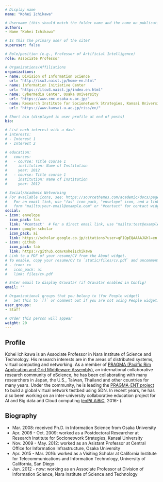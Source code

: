```yaml
---
# Display name
name: "Kohei Ichikawa"

# Username (this should match the folder name and the name on publications)
authors:
- Name "Kohei Ichikawa"

# Is this the primary user of the site?
superuser: false

# Role/position (e.g., Professor of Artificial Intelligence)
role: Associate Professor

# Organizations/Affiliations
organizations:
- name: Division of Information Science
  url: "http://isw3.naist.jp/home-en.html"
- name: Information Initiative Center
  url: "https://itcw3.naist.jp/index.en.html"
- name: Cybermedia Center, Osaka University
  url: "https://www.cmc.osaka-u.ac.jp/"
- name: Research Institute for Socionetwork Strategies, Kansai University
  url: "https://www.kansai-u.ac.jp/riss/en/"

# Short bio (displayed in user profile at end of posts)
bio:

# List each interest with a dash
# interests:
# - Interest 1
# - Interest 2

# education:
#   courses:
#   - course: Title course 1
#     institution: Name of Institution
#     year: 2012
#   - course: Title course 1
#     institution: Name of Institution
#     year: 2012

# Social/Academic Networking
# For available icons, see: https://sourcethemes.com/academic/docs/page-builder/#icons
#   For an email link, use "fas" icon pack, "envelope" icon, and a link in the
#   form "mailto:your-email@example.com" or "#contact" for contact widget.
social:
- icon: envelope
  icon_pack: fas
  link: '#contact'  # For a direct email link, use "mailto:test@example.org".
- icon: google-scholar
  icon_pack: ai
  link: https://scholar.google.co.jp/citations?user=qFIQpEQAAAAJ&hl=en
- icon: github
  icon_pack: fab
  link: https://github.com/KoheiIchikawa
# Link to a PDF of your resume/CV from the About widget.
# To enable, copy your resume/CV to `static/files/cv.pdf` and uncomment the lines below.
# - icon: cv
#   icon_pack: ai
#   link: files/cv.pdf

# Enter email to display Gravatar (if Gravatar enabled in Config)
email: ""

# Organizational groups that you belong to (for People widget)
#   Set this to `[]` or comment out if you are not using People widget.
user_groups:
- Staff

# Order this person will appear
weight: 20
---
```


## Profile

Kohei Ichikawa is an Associate Professor in Nara Institute of Science and Technology. 
His research interests are in the areas of distributed systems, virtual computing and networking. As a member of [PRAGMA (Pacific Rim Application and Grid Middleware Assembly)](https://www.pragma-grid.net/), an international collaborative research community of eScience, he has been collaborating with many researchers in Japan, the U.S., Taiwan, Thailand and other countries for many years. Under the community, he is leading the [PRAGMA-ENT project](https://github.com/pragmagrid/pragma_ent/wiki) to build a global virtual network testbed using SDN. In recent years, he has also been working on an inter-university collaborative education project for AI and Big data and Cloud computing ([enPit AiBiC](https://aibic-spiral.enpit.jp/), 2016- ).

## Biography

- Mar. 2008: received Ph.D. in Information Science from Osaka University
- Apr. 2008 - Oct. 2009: worked as a Postdoctoral Researcher at Research Institute for Socionetwork Strategies, Kansai University
- Nov. 2009 - May. 2012: worked as an Asistant Professor at Central Office for Information Infrastructure, Osaka University
- Apr. 2015 - Mar. 2016: worked as a Visiting Scholar at California Institute for Telecommunications and Information Technology, University of California, San Diego
- Jun. 2012 - now: working as an Associate Professor at Division of Information Science, Nara Institute of Science and Technology
